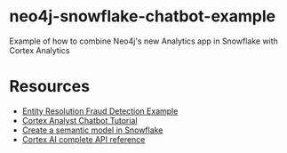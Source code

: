 # neo4j-snowflake-chatbot-example
Example of how to combine Neo4j's new Analytics app in Snowflake with Cortex Analytics

# Resources 
- [Entity Resolution Fraud Detection Example](https://github.com/neo4j-product-examples/snowflake-graph-analytics/tree/main/entity-resolution-fraud-detection)
- [Cortex Analyst Chatbot Tutorial](https://quickstarts.snowflake.com/guide/getting_started_with_cortex_analyst/#0)
- [Create a semantic model in Snowflake](https://www.google.com/search?sca_esv=b42e03ff43b61ad3&q=snowflake+create+semantic+model&source=lnms&fbs=AIIjpHxU7SXXniUZfeShr2fp4giZ1Y6MJ25_tmWITc7uy4KIeoJTKjrFjVxydQWqI2NcOha3O1YqG67F0QIhAOFN_ob1yXos5K_Qo9Tq-0cVPzex8akBC0YDCZ6Kdb3tXvKc6RFFaJZ5G23Reu3aSyxvn2qD41n-47oj-b-f0NcRPP5lz0IcnVzj2DIj_DMpoDz5XbfZAMcEl5-58jjbkgCC_7e4L5AEDQ&sa=X&ved=2ahUKEwil7PfJjtaNAxVpnokEHa8eLVQQ0pQJegQIERAB&biw=1920&bih=992&dpr=1#fpstate=ive&vld=cid:ca96300d,vid:E18J6vnb8nA,st:0)
- [Cortex AI complete API reference](https://docs.snowflake.com/en/user-guide/snowflake-cortex/cortex-rest-api#post-api-v2-cortex-inference-complete) 
